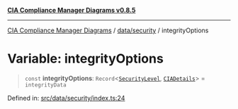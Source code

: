 [**CIA Compliance Manager Diagrams v0.8.5**](../../../README.md)

***

[CIA Compliance Manager Diagrams](../../../modules.md) / [data/security](../README.md) / integrityOptions

# Variable: integrityOptions

> `const` **integrityOptions**: `Record`\<[`SecurityLevel`](../../../types/cia/type-aliases/SecurityLevel.md), [`CIADetails`](../../../types/cia-services/interfaces/CIADetails.md)\> = `integrityData`

Defined in: [src/data/security/index.ts:24](https://github.com/Hack23/cia-compliance-manager/blob/3ae0301247f765ba03c8c0fe645db4718bb8af76/src/data/security/index.ts#L24)
